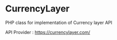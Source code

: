 # CurrencyLayer
PHP class for implementation of Currency layer API

API Provider : https://currencylayer.com/

